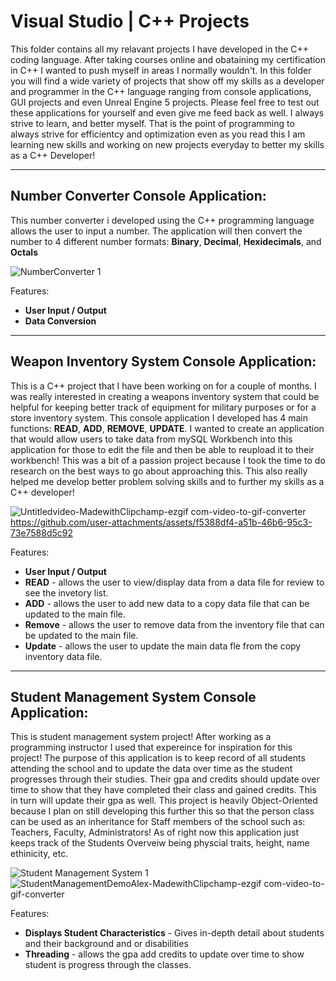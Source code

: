 # Visual Studio | C++ Projects

This folder contains all my relavant projects I have developed in the C++ coding language. After taking courses online and obataining my certification in C++ I wanted to push myself in areas I normally wouldn't. In this folder you will find a wide variety of projects that show off my skills as a developer and programmer in the C++ language ranging from console applications, GUI projects and even Unreal Engine 5 projects. Please feel free to test out these applications for yourself and even give me feed back as well. I always strive to learn, and better myself. That is the point of programming to always strive for efficientcy and optimization even as you read this I am learning new skills and working on new projects everyday to better my skills as a C++ Developer!

-----------------------------------------------------------------------------------------------------------------
Number Converter Console Application:
-----------------------------------------------------------------------------------------------------------------
This number converter i developed using the C++ programming language allows the user to input a number. The application will then convert the number to 4 different number formats: **Binary**, **Decimal**, **Hexidecimals**, and **Octals**

![NumberConverter 1](https://github.com/user-attachments/assets/43379919-e178-4880-b6c7-4d0aa10476a5)

Features:
- **User Input / Output**
- **Data Conversion**
-----------------------------------------------------------------------------------------------------------------
Weapon Inventory System Console Application:
-----------------------------------------------------------------------------------------------------------------
This is a C++ project that I have been working on for a couple of months. I was really interested in creating a weapons inventory system that could be helpful for keeping better track of equipment for military purposes or for a store inventory system. This console application I developed has 4 main functions: **READ**, **ADD**, **REMOVE**, **UPDATE**. I wanted to create an application that would allow users to take data from mySQL Workbench into this application for those to edit the file and then be able to reupload it to their workbench! This was a bit of a passion project because I took the time to do research on the best ways to go about approaching this. This also really helped me develop better problem solving skills and to further my skills as a C++ developer!

![Untitledvideo-MadewithClipchamp-ezgif com-video-to-gif-converter](https://github.com/user-attachments/assets/5f0fb096-61b0-4712-b80c-9fedf48a0d29)
https://github.com/user-attachments/assets/f5388df4-a51b-46b6-95c3-73e7588d5c92



Features:
- **User Input / Output**
- **READ** - allows the user to view/display data from a data file for review to see the invetory list.
- **ADD** - allows the user to add new data to a copy data file that can be updated to the main file.
- **Remove** - allows the user to remove data from the inventory file that can be updated to the main file.
- **Update** - allows the user to update the main data fle from the copy inventory data file.

-----------------------------------------------------------------------------------------------------------------
Student Management System Console Application:
-----------------------------------------------------------------------------------------------------------------
This is student management system project! After working as a programming instructor I used that expereince for inspiration for this project! The purpose of this application is to keep record of all students attending the school and to update the data over time as the student progresses through their studies. Their gpa and credits should update over time to show that they have completed their class and gained credits. This in turn will update their gpa as well. This project is heavily Object-Oriented because I plan on still developing this further this so that the person class can be used as an inheritance for Staff members of the school such as: Teachers, Faculty, Administrators! As of right now this application just keeps track of the Students Overveiw being physcial traits, height, name ethinicity, etc.

![Student Management System 1](https://github.com/user-attachments/assets/002da6bf-943f-403a-a313-05a03463abed)
![StudentManagementDemoAlex-MadewithClipchamp-ezgif com-video-to-gif-converter](https://github.com/user-attachments/assets/785b60f7-6eb9-42f4-8f42-7a55060a1924)

Features:
- **Displays Student Characteristics** - Gives in-depth detail about students and their background and or disabilities
- **Threading** - allows the gpa add credits to update over time to show student is progress through the classes.
